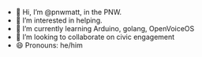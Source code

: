 - 👋 Hi, I’m @pnwmatt, in the PNW.
- 👀 I’m interested in helping.
- 🌱 I’m currently learning Arduino, golang, OpenVoiceOS
- 💞️ I’m looking to collaborate on civic engagement
- 😄 Pronouns: he/him
